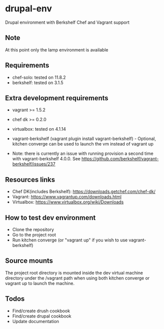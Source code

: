 drupal-env
==========

Drupal environment with Berkshelf Chef and Vagrant support

Note
----
At this point only the lamp environment is available


Requirements
------------
* chef-solo: tested on 11.8.2
* berkshelf: tested on 3.1.5

Extra development requirements
-----------------------------
* vagrant >= 1.5.2
* chef dk >= 0.2.0
* virtualbox: tested on 4.1.14
* vagrant-berkshelf (vagrant plugin install vagrant-berkshelf) - Optional, kitchen converge can be used to launch the vm instead of vagrant up

* Note: there is currently an issue with running provision a second time with vagrant-berkshelf 4.0.0. See https://github.com/berkshelf/vagrant-berkshelf/issues/237

Resources links
---------------
* Chef DK(includes Berkshelf): https://downloads.getchef.com/chef-dk/
* Vagrant: https://www.vagrantup.com/downloads.html
* Virtualbox: https://www.virtualbox.org/wiki/Downloads


How to test dev environment
---------------------------
- Clone the repository
- Go to the project root
- Run kitchen converge (or "vagrant up" if you wish to use vagrant-berkshelf)

Source mounts
-------------

The project root directory is mounted inside the dev virtual machine directory under the /vagrant path when using both kitchen converge or vagrant up to launch the machine.


Todos
-----
- Find/create drush cookbook
- Find/create drupal cookbook
- Update documentation
